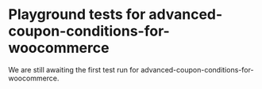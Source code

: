 # Playground tests for advanced-coupon-conditions-for-woocommerce
We are still awaiting the first test run for advanced-coupon-conditions-for-woocommerce.
